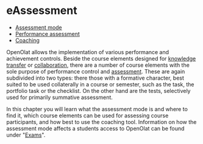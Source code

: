 # eAssessment

  * [Assessment mode](Assessment_mode.md)
  * [Performance assessment](Performance_assessment.md)
  * [Coaching](Coaching.de.md)

  

OpenOlat allows the implementation of various performance and achievement
controls. Beside the course elements designed for [knowledge
transfer](../course_elements/Knowledge_Transfer.md) or
[collaboration](../course_elements/Communication_and_Collaboration.md), there are a number of
course elements with the sole purpose of performance control and
[assessment](../course_elements/Assessment.md). These are again subdivided into two types:
there those with a formative character, best suited to be used collaterally in
a course or semester, such as the task, the portfolio task or the checklist.
On the other hand are the tests, selectively used for primarily summative
assessment.

In this chapter you will learn what the assessment mode is and where to find
it, which course elements can be used for assessing course participants, and
how best to use the coaching tool. Information on how the assessment mode
affects a students access to OpenOlat can be found under
"[Exams](../learning_activities/Exams.md)".

